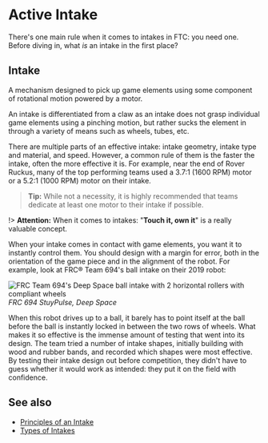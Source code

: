 # Active Intake

There's one main rule when it comes to intakes in FTC: you need one. Before diving in, what *is* an intake in the first place?

## Intake

A mechanism designed to pick up game elements using some component of rotational motion powered by a motor.

An intake is differentiated from a claw as an intake does not grasp individual game elements using a pinching motion, but rather sucks the element in through a variety of means such as wheels, tubes, etc.

There are multiple parts of an effective intake: intake geometry, intake type and material, and speed. However, a common rule of them is the faster the intake, often the more effective it is. For example, near the end of Rover Ruckus, many of the top performing teams used a 3.7:1 (1600 RPM) motor or a 5.2:1 (1000 RPM) motor on their intake.

> **Tip:** While not a necessity, it is highly recommended that teams dedicate at least one motor to their intake if possible.

!> **Attention:** When it comes to intakes: "**Touch it, own it**" is a really valuable concept.

When your intake comes in contact with game elements, you want it to instantly control them. You should design with a margin for error, both in the orientation of the game piece and in the alignment of the robot. For example, look at FRC® Team 694's ball intake on their 2019 robot:

![FRC Team 694's Deep Space ball intake with 2 horizontal rollers with compliant wheels](https://dd8f408.webp.ee/frc694-ball-intake.jpg)
*FRC 694 StuyPulse, Deep Space*

When this robot drives up to a ball, it barely has to point itself at the ball before the ball is instantly locked in between the two rows of wheels. What makes it so effective is the immense amount of testing that went into its design. The team tried a number of intake shapes, initially building with wood and rubber bands, and recorded which shapes were most effective. By testing their intake design out before competition, they didn't have to guess whether it would work as intended: they put it on the field with confidence.

## See also
- [Principles of an Intake](ru/docs/ftc/common-mechanisms/active-intake/principles-of-an-intake)
- [Types of Intakes](ru/docs/ftc/common-mechanisms/active-intake/types-of-intakes)
